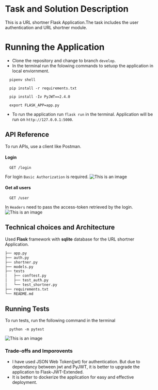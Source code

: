 
# Task and Solution Description

This is a URL shortner Flask Application.The task includes the user authentication and URL shortner module.

# Running the Application

- Clone the repository and change to branch ```develop```.
- In the terminal run the folowing commands to setuop the application in local enviornment.
```
  pipenv shell
```
```
  pip install -r requirements.txt
```
```
  pip install -Iv PyJWT==2.4.0
```
```
  export FLASK_APP=app.py 
```
- To run the application run ```flask run``` in the terminal. Application will be run on ```http://127.0.0.1:5000```.

## API Reference

To run APIs, use a client like Postman.


#### Login

```http
  GET /login
```
For login ```Basic Authorization``` is required.
![This is an image](./readme_images/login.jpg)

#### Get all users

```http
  GET /user
```
In ```Headers``` need to pass the access-token retrieved by the login.
![This is an image](./readme_images/users.jpg)

## Technical choices and Architecture

Used **Flask** framework with **sqlite** database for the URL shortner Application.

```bash
├── app.py
├── auth.py
├── shortner.py
├── models.py
├── tests
│   ├── conftest.py
│   ├── test_auth.py
│   └── test_shortner.py
├── requirements.txt
└── README.md
```


## Running Tests

To run tests, run the following command in the terminal

```
  python -m pytest
```
![This is an image](./readme_images/tests.jpg)

### Trade-offs and Imporovents

- I have used JSON Web Token(jwt) for authentication. But due to dependancy between jwt and PyJWT, it is better to upgrade the application to Flask-JWT-Extended.
- It is better to dockerize the application for easy and effective deployment. 
